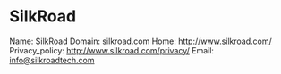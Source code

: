 
# SilkRoad

Name: SilkRoad
Domain: silkroad.com
Home: http://www.silkroad.com/
Privacy_policy: http://www.silkroad.com/privacy/
Email: info@silkroadtech.com
